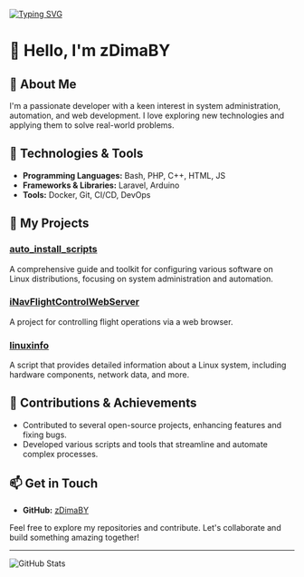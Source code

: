 [![Typing SVG](https://readme-typing-svg.herokuapp.com?color=%2336BCF7&lines=You+are+welcome)](https://git.io/typing-svg)

# 👋 Hello, I'm zDimaBY

## 🚀 About Me
I'm a passionate developer with a keen interest in system administration, automation, and web development. I love exploring new technologies and applying them to solve real-world problems.

## 🔧 Technologies & Tools
- **Programming Languages:** Bash, PHP, C++, HTML, JS
- **Frameworks & Libraries:** Laravel, Arduino
- **Tools:** Docker, Git, CI/CD, DevOps

## 📂 My Projects
### [auto_install_scripts](https://github.com/zDimaBY/auto_install_scripts)
A comprehensive guide and toolkit for configuring various software on Linux distributions, focusing on system administration and automation.

### [iNavFlightControlWebServer](https://github.com/zDimaBY/iNavFlightControlWebServer)
A project for controlling flight operations via a web browser.

### [linuxinfo](https://github.com/zDimaBY/linuxinfo)
A script that provides detailed information about a Linux system, including hardware components, network data, and more.

## 🌟 Contributions & Achievements
- Contributed to several open-source projects, enhancing features and fixing bugs.
- Developed various scripts and tools that streamline and automate complex processes.

## 📫 Get in Touch
- **GitHub:** [zDimaBY](https://github.com/zDimaBY)

Feel free to explore my repositories and contribute. Let's collaborate and build something amazing together!

---

![GitHub Stats](https://github-readme-stats.vercel.app/api?username=zDimaBY&show_icons=true&theme=radical)
